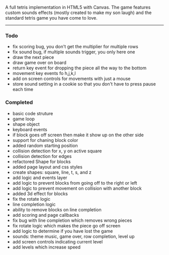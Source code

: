 A full tetris implementation in HTML5 with Canvas. The game features
custom sounds effects (mostly created to make my son laugh) and the
standard tetris game you have come to love.

------

### Todo
- fix scoring bug, you don't get the multiplier for multiple rows
- fix sound bug, if multiple sounds trigger, you only here one
- draw the next piece
- draw game over on board
- return key event for dropping the piece all the way to the bottom
- movement key events fo h,j,k,l 
- add on screen controls for movements with just a mouse
- store sound setting in a cookie so that you don't have to press pause each time

### Completed
- basic code struture
- game loop
- shape object
- keyboard events
- if block goes off screen then make it show up on the other side
- support for chaning block color
- added random starting position
- collision detection for x, y on active square
- collision detection for edges
- refactored Shape for blocks
- added page layout and css styles
- create shapes: square, line, t, s, and z
- add logic and events layer
- add logic to prevent blocks from going off to the right or left
- add logic to prevent movement on collision with another block
- added 3d effect for blocks
- fix the rotate logic
- line completion logic
- ability to remove blocks on line completion
- add scoring and page callbacks
- fix bug with line completion which removes wrong pieces
- fix rotate logic which makes the piece go off screen
- add logic to determine if you have lost the game
- sounds: theme music, game over, row completion, level up
- add screen controls indicating current level
- add levels which increase speed
